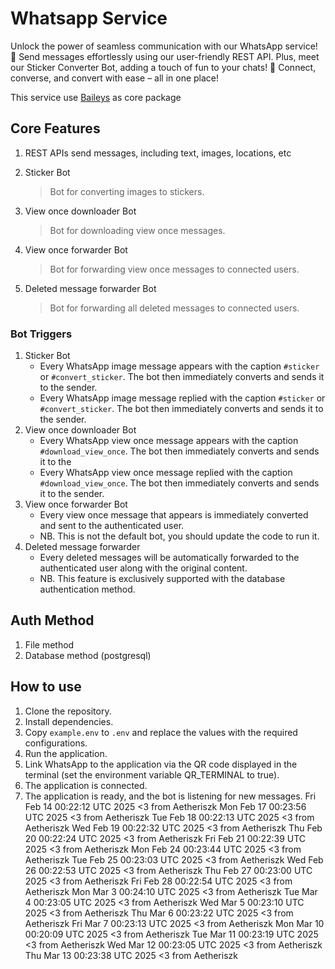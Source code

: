 # Whatsapp Service

Unlock the power of seamless communication with our WhatsApp service! 🚀 Send messages effortlessly using our
user-friendly REST API. Plus, meet our Sticker Converter Bot, adding a touch of fun to your chats! 🌟 Connect, converse,
and convert with ease – all in one place!

This service use <a href="https://github.com/WhiskeySockets/Baileys" target="_blank">Baileys</a> as core package

## Core Features

1. REST APIs send messages, including text, images, locations, etc
2. Sticker Bot

    > Bot for converting images to stickers.

3. View once downloader Bot

    > Bot for downloading view once messages.

4. View once forwarder Bot

    > Bot for forwarding view once messages to connected users.

5. Deleted message forwarder Bot
    > Bot for forwarding all deleted messages to connected users.

### Bot Triggers

1. Sticker Bot
    - Every WhatsApp image message appears with the caption `#sticker` or `#convert_sticker`. The bot then immediately
      converts and sends it to the sender.
    - Every WhatsApp image message replied with the caption `#sticker` or `#convert_sticker`. The bot then immediately
      converts and sends it to the sender.
2. View once downloader Bot
    - Every WhatsApp view once message appears with the caption `#download_view_once`. The bot then immediately converts
      and sends it to the
    - Every WhatsApp view once message replied with the caption `#download_view_once`. The bot then immediately converts
      and sends it to the sender.
3. View once forwarder Bot
    - Every view once message that appears is immediately converted and sent to the authenticated user.
    - NB. This is not the default bot, you should update the code to run it.
4. Deleted message forwarder
    - Every deleted messages will be automatically forwarded to the authenticated user along with the original content.
    - NB. This feature is exclusively supported with the database authentication method.

## Auth Method

1. File method
2. Database method (postgresql)

## How to use

1. Clone the repository.
2. Install dependencies.
3. Copy `example.env` to `.env` and replace the values with the required configurations.
4. Run the application.
5. Link WhatsApp to the application via the QR code displayed in the terminal (set the environment variable QR_TERMINAL
   to true).
6. The application is connected.
7. The application is ready, and the bot is listening for new messages.
Fri Feb 14 00:22:12 UTC 2025 <3 from Aetheriszk
Mon Feb 17 00:23:56 UTC 2025 <3 from Aetheriszk
Tue Feb 18 00:22:13 UTC 2025 <3 from Aetheriszk
Wed Feb 19 00:22:32 UTC 2025 <3 from Aetheriszk
Thu Feb 20 00:22:24 UTC 2025 <3 from Aetheriszk
Fri Feb 21 00:22:39 UTC 2025 <3 from Aetheriszk
Mon Feb 24 00:23:44 UTC 2025 <3 from Aetheriszk
Tue Feb 25 00:23:03 UTC 2025 <3 from Aetheriszk
Wed Feb 26 00:22:53 UTC 2025 <3 from Aetheriszk
Thu Feb 27 00:23:00 UTC 2025 <3 from Aetheriszk
Fri Feb 28 00:22:54 UTC 2025 <3 from Aetheriszk
Mon Mar  3 00:24:10 UTC 2025 <3 from Aetheriszk
Tue Mar  4 00:23:05 UTC 2025 <3 from Aetheriszk
Wed Mar  5 00:23:10 UTC 2025 <3 from Aetheriszk
Thu Mar  6 00:23:22 UTC 2025 <3 from Aetheriszk
Fri Mar  7 00:23:13 UTC 2025 <3 from Aetheriszk
Mon Mar 10 00:20:09 UTC 2025 <3 from Aetheriszk
Tue Mar 11 00:23:19 UTC 2025 <3 from Aetheriszk
Wed Mar 12 00:23:05 UTC 2025 <3 from Aetheriszk
Thu Mar 13 00:23:38 UTC 2025 <3 from Aetheriszk
